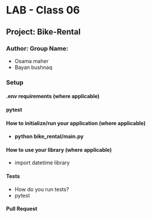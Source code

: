 # LAB - Class 06

## Project:  Bike-Rental

### Author: Group Name:
- Osama maher 
- Bayan bushnaq

### Setup

#### .env requirements (where applicable)
#### pytest


#### How to initialize/run your application (where applicable)

- #### python bike_rental/main.py 

#### How to use your library (where applicable)

- import datetime library 

#### Tests

- How do you run tests?
- pytest

#### Pull Request